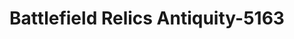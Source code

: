 ---
f_zip-code: 83864
f_state-code: ID
title: Battlefield Relics Antiquity-5163
f_phone: 208-263-2978
f_city-only: Sandpoint
f_address: 516 1/2 Oak Street Sandpoint
f_location-unique-id: '5163'
slug: battlefield-relics-antiquity-5163
updated-on: '2024-05-30T13:46:58.046Z'
created-on: '2024-05-30T13:36:59.803Z'
published-on: '2024-05-30T13:54:32.469Z'
f_city-state: cms/city/sandpoint-id.md
f_company: cms/company/battlefield-relics-antiquity.md
f_state: cms/state/idaho.md
layout: '[payday-loan].html'
tags: payday-loan
---